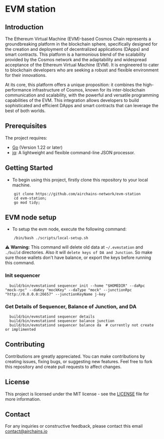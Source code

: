 # EVM station

## Introduction

The Ethereum Virtual Machine (EVM)-based Cosmos Chain represents a groundbreaking platform in the blockchain sphere, specifically designed for the creation and deployment of decentralized applications (DApps) and smart contracts. This platform is a harmonious blend of the scalability provided by the Cosmos network and the adaptability and widespread acceptance of the Ethereum Virtual Machine (EVM). It is engineered to cater to blockchain developers who are seeking a robust and flexible environment for their innovations.

At its core, this platform offers a unique proposition: it combines the high-performance infrastructure of Cosmos, known for its inter-blockchain communication and scalability, with the powerful and versatile programming capabilities of the EVM. This integration allows developers to build sophisticated and efficient DApps and smart contracts that can leverage the best of both worlds.


## Prerequisites
The project requires:

- [Go](https://golang.org/dl/) (Version 1.22 or later)
- [jq](https://stedolan.github.io/jq/download/): A lightweight and flexible command-line JSON processor.


## Getting Started
- To begin using this project, firstly clone this repository to your local machine. 
```shell
    git clone https://github.com/airchains-network/evm-station
    cd evm-station;
    go mod tidy;
```

## EVM node setup
- To setup the evm node, execute the following command:
```shell
    /bin/bash ./scripts/local-setup.sh
```
⚠️ **Warning:**
This command will delete old data at `~/.evmstation` and `./build` directories. Also it will `delete keys of DA and Junction`. So make sure those wallets don't have balance, or export the keys before running this command.

### Init sequencer
```shell
  build/bin/evmstationd sequencer init --home "$HOMEDIR" --daRpc "mock-rpc" --daKey "mockKey" --daType "mock" --junctionRpc "http://0.0.0.0:26657" --junctionKeyName j-key
```

### Get Details of Sequencer, Balance of Junction, and DA
```shell
  build/bin/evmstationd sequencer details
  build/bin/evmstationd sequencer balance junction
  build/bin/evmstationd sequencer balance da  # currently not create or implimented
````

## Contributing
Contributions are greatly appreciated. You can make contributions by creating issues, fixing bugs, or suggesting new features. Feel free to fork this repository and create pull requests to affect changes.


## License
This project is licensed under the MIT license - see the [LICENSE](LICENSE) file for more information.

## Contact
For any inquiries or constructive feedback, please contact this email contact@airchains.io
